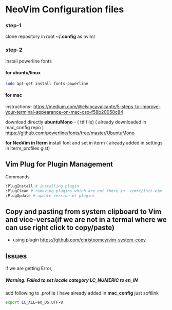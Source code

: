 # NeoVim Configuration files

### step-1
clone repository in root **~/.config** as nvim/

### step-2 
install powerline fonts

#### for ubuntu/linux
```bash
sudo apt-get install fonts-powerline
```

#### for mac 

instructions- 
https://medium.com/@elviocavalcante/5-steps-to-improve-your-terminal-appearance-on-mac-osx-f58b20058c84

download directly **ubuntuMono** - ( ttf file) ( already downloaded in mac_config repo )
https://github.com/powerline/fonts/tree/master/UbuntuMono

**for NeoVim in Iterm** 
install font and set in iterm ( already added in settings in iterm_profiles gist)


## Vim Plug for Plugin Management

Commands

```bash
:PlugInstall # installing plugin
:PlugClean # removing plugins which are not there in .vimrc/init.vim
:PlugUpdate # update version of plugins

```

## Copy and pasting from system clipboard to Vim and vice-versa(if we are not in a termal where we can use right click to copy/paste)
* using plugin https://github.com/christoomey/vim-system-copy

## Issues
if we are getting Error,
##### Warning: Failed to set locale category LC_NUMERIC to en_IN
add following to .profile ( have already added in **mac_config** just softlink
```bash
export LC_ALL=en_US.UTF-8
```

